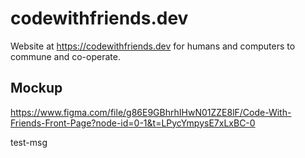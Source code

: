 # codewithfriends.dev
Website at https://codewithfriends.dev for humans and computers to commune and co-operate.

## Mockup
https://www.figma.com/file/g86E9GBhrhIHwN01ZZE8lF/Code-With-Friends-Front-Page?node-id=0-1&t=LPycYmpysE7xLxBC-0

test-msg